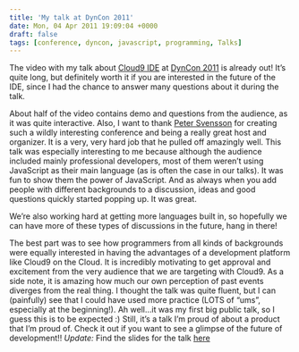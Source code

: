 ```yaml
---
title: 'My talk at DynCon 2011'
date: Mon, 04 Apr 2011 19:09:04 +0000
draft: false
tags: [conference, dyncon, javascript, programming, Talks]
---
```


The video with my talk about [Cloud9 IDE](http://c9.io) at [DynCon 2011](http://swdc-central.com/dyncon2011/) is already out! It’s quite long, but definitely worth it if you are interested in the future of the IDE, since I had the chance to answer many questions about it during the talk.

About half of the video contains demo and questions from the audience, as it was quite interactive. Also, I want to thank [Peter Svensson](http://twitter.com/psvensson) for creating such a wildly interesting conference and being a really great host and organizer. It is a very, very hard job that he pulled off amazingly well. This talk was especially interesting to me because although the audience included mainly professional developers, most of them weren’t using JavaScript as their main language (as is often the case in our talks). It was fun to show them the power of JavaScript. And as always when you add people with different backgrounds to a discussion, ideas and good questions quickly started popping up. It was great. 

We’re also working hard at getting more languages built in, so hopefully we can have more of these types of discussions in the future, hang in there! 

The best part was to see how programmers from all kinds of backgrounds were equally interested in having the advantages of a development platform like Cloud9 on the Cloud. It is incredibly motivating to get approval and excitement from the very audience that we are targeting with Cloud9. As a side note, it is amazing how much our own perception of past events diverges from the real thing. I thought the talk was quite fluent, but I can (painfully) see that I could have used more practice (LOTS of “ums”, especially at the beginning!). Ah well…it was my first big public talk, so I guess this is to be expected :) Still, it’s a talk I’m proud of about a product that I’m proud of. Check it out if you want to see a glimpse of the future of development!! _Update:_ Find the slides for the talk [here](http://www.slideshare.net/sergimansilla/introducing-cloud9-at-dyncon-2011)